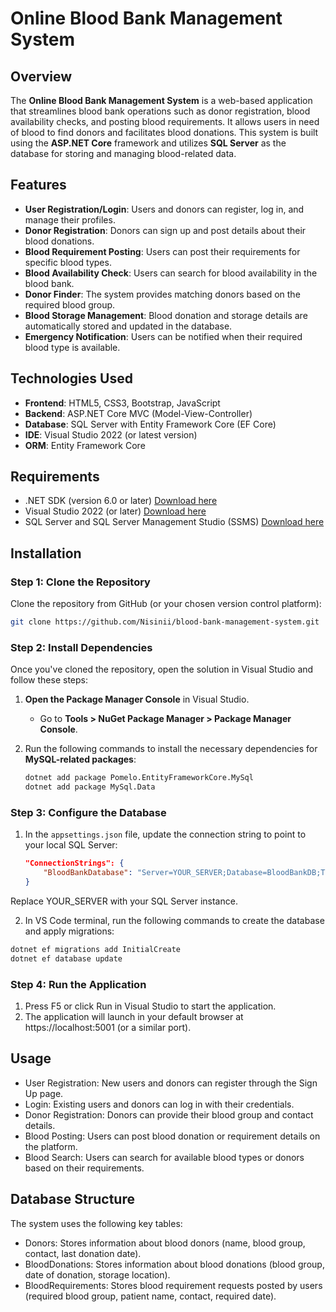 # Online Blood Bank Management System

## Overview
The **Online Blood Bank Management System** is a web-based application that streamlines blood bank operations such as donor registration, blood availability checks, and posting blood requirements. It allows users in need of blood to find donors and facilitates blood donations. This system is built using the **ASP.NET Core** framework and utilizes **SQL Server** as the database for storing and managing blood-related data.

## Features
- **User Registration/Login**: Users and donors can register, log in, and manage their profiles.
- **Donor Registration**: Donors can sign up and post details about their blood donations.
- **Blood Requirement Posting**: Users can post their requirements for specific blood types.
- **Blood Availability Check**: Users can search for blood availability in the blood bank.
- **Donor Finder**: The system provides matching donors based on the required blood group.
- **Blood Storage Management**: Blood donation and storage details are automatically stored and updated in the database.
- **Emergency Notification**: Users can be notified when their required blood type is available.

## Technologies Used
- **Frontend**: HTML5, CSS3, Bootstrap, JavaScript
- **Backend**: ASP.NET Core MVC (Model-View-Controller)
- **Database**: SQL Server with Entity Framework Core (EF Core)
- **IDE**: Visual Studio 2022 (or latest version)
- **ORM**: Entity Framework Core

## Requirements
- .NET SDK (version 6.0 or later) [Download here](https://dotnet.microsoft.com/download)
- Visual Studio 2022 (or later) [Download here](https://visualstudio.microsoft.com/)
- SQL Server and SQL Server Management Studio (SSMS) [Download here](https://www.microsoft.com/en-us/sql-server)

## Installation

### Step 1: Clone the Repository
Clone the repository from GitHub (or your chosen version control platform):
```bash
git clone https://github.com/Nisinii/blood-bank-management-system.git
```

### Step 2: Install Dependencies
Once you've cloned the repository, open the solution in Visual Studio and follow these steps:

1. **Open the Package Manager Console** in Visual Studio.
   - Go to **Tools > NuGet Package Manager > Package Manager Console**.

2. Run the following commands to install the necessary dependencies for **MySQL-related packages**:
   ```bash
   dotnet add package Pomelo.EntityFrameworkCore.MySql
   dotnet add package MySql.Data
   ```

### Step 3: Configure the Database
1. In the `appsettings.json` file, update the connection string to point to your local SQL Server:
   ```json
   "ConnectionStrings": {
       "BloodBankDatabase": "Server=YOUR_SERVER;Database=BloodBankDB;Trusted_Connection=True;"
   }
   ```
  Replace YOUR_SERVER with your SQL Server instance.

2. In VS Code terminal, run the following commands to create the database and apply migrations:
```bash
dotnet ef migrations add InitialCreate
dotnet ef database update
```

### Step 4: Run the Application
1. Press F5 or click Run in Visual Studio to start the application.
2. The application will launch in your default browser at https://localhost:5001 (or a similar port).

## Usage
- User Registration: New users and donors can register through the Sign Up page.
- Login: Existing users and donors can log in with their credentials.
- Donor Registration: Donors can provide their blood group and contact details.
- Blood Posting: Users can post blood donation or requirement details on the platform.
- Blood Search: Users can search for available blood types or donors based on their requirements.

## Database Structure
The system uses the following key tables:
- Donors: Stores information about blood donors (name, blood group, contact, last donation date).
- BloodDonations: Stores information about blood donations (blood group, date of donation, storage location).
- BloodRequirements: Stores blood requirement requests posted by users (required blood group, patient name, contact, required date).

